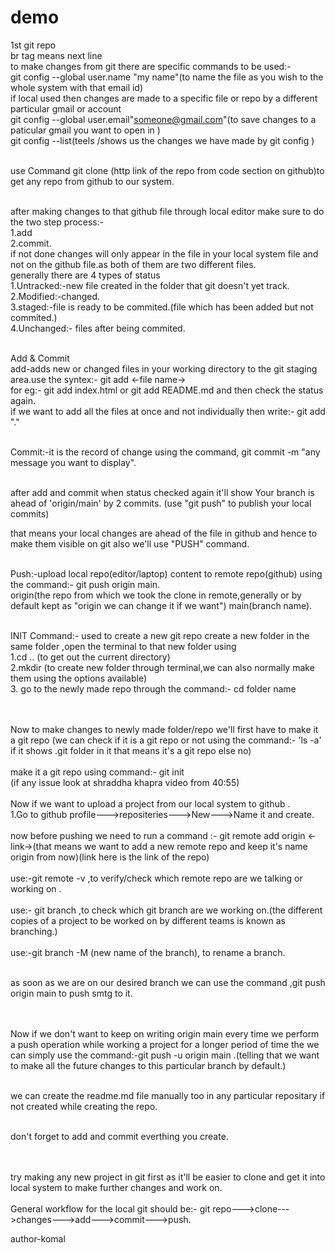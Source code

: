 # demo
1st git repo
<br> br tag means next line 
<br>
to make changes from git there are specific commands to be used:-
<br>git config --global user.name "my name"(to name the file as you wish to the whole system with that email id)
<br>if local used then changes are made to a specific file or repo by a different particular gmail or account 
<br>git config --global user.email"someone@gmail.com"(to save changes to a paticular gmail you want to open in )
<br>git config --list(teels /shows us the changes we have made by git config )

<br>use Command git clone (http link of the repo from code section on github)to get any repo from github to our system.

<br>after making changes to that github file through local editor make sure to do the two step process:-<br>1.add<br>2.commit. 
<br>if not done changes will only appear in the file in your local system file and not on the github file.as both of them are two different files.
<br>generally there are 4 types of status
<br>1.Untracked:-new file created in the folder that git doesn't yet track.
<br>2.Modified:-changed.
<br>3.staged:-file is ready to be commited.(file which has been added but not commited.)
<br>4.Unchanged:- files after being commited.

<br>Add & Commit 
<br>add-adds new or changed files in your working directory to the git staging area.use the syntex:- git add <-file name->
<br>for eg:- git add index.html or git add README.md and then check the status again.
<br>if we want to add all the files at once and not individually then write:- git add "." 

<br>Commit:-it is the record of change using the command, git commit -m "any message you want to display".

<br>after add and commit when status checked again it'll show Your branch is ahead of 'origin/main' by 2 commits. 
  (use "git push" to publish your local commits)

  that means your local changes are ahead of the file in github and hence to make them visible on git also we'll use "PUSH" command.

  <br>Push:-upload local repo(editor/laptop) content to remote repo(github) using the command:- git push origin main.
  <br>
  origin(the repo from which we took the clone in remote,generally or by default kept as "origin we can change it if we want") main(branch name).

  <br>INIT Command:- used to create a new git repo
  create a new folder in the same folder ,open the terminal to that new folder using <br>1.cd .. (to get out the current directory)<br>2.mkdir (to create new folder through terminal,we can also normally make them using the options available)<br>3. go to the newly made repo through the command:- cd folder name

<br>
<br>Now to make changes to newly made folder/repo we'll first have to make it a git repo (we can check if it is a git repo or not using the command:- 'ls -a' if it shows .git folder in it that means it's a git repo else no)
<br>
<br>make it a git repo using command:- git init
<br>(if any issue look at shraddha khapra video from 40:55)

<br>
<br>Now if we want to upload a project from our local system to github .
<br>1.Go to github profile--->repositeries--->New--->Name it and create.

<br>
<br>now before pushing we need to run a command :- git remote add origin <-link->(that means we want to add a new remote repo and keep it's name origin from now)(link here is the link of the repo)
<br>
<br>use:-git remote -v ,to verify/check which remote repo are we talking or working on .

<br>
<br>use:- git branch ,to check which git branch are we working on.(the different copies of a project to be worked on by different teams is known as branching.) 

<br>
<br>use:-git branch -M (new name of the branch), to rename a branch.

<br>as soon as we are on our desired branch we can use the command ,git push origin main to push smtg to  it.

<br>
<br>Now if we don't want to keep on writing origin main every time we perform a push operation while working a project for a longer period of time the we can simply use the command:-git push -u origin main .(telling that we want to make all the future changes to this particular branch by default.)

<br>we can create the readme.md file manually too in any  particular repositary if not created while creating the repo.

<br>don't forget to add and commit everthing you create.


<br>
<br>try making any new project in git first as it'll be easier to clone and get it into local system to make further changes and work on.


<br>
<br>General workflow for the local git should be:- git repo--->clone--->changes--->add--->commit--->push.







author-komal 
